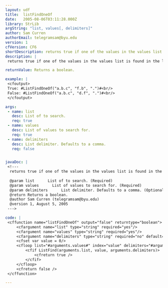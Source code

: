 ```yaml
---
layout: udf
title:  listFindOneOf
date:   2005-08-06T03:11:28.000Z
library: StrLib
argString: "list, values[, delimiters]"
author: Sam Curren
authorEmail: telegramsam@byu.edu
version: 1
cfVersion: CF6
shortDescription: returns true if one of the values in the values list is found in the list.
description: |
 returns true if one of the values in the values list is found in the list.

returnValue: Returns a boolean.

example: |
 <cfoutput>
 True: #ListFindOneOf("a.b.c", "f.b", ".")#<br/>
 False: #ListFindOneOf("a.b.c", "d.f", ".")#<br/>
 </cfoutput>

args:
 - name: list
   desc: List of to search.
   req: true
 - name: values
   desc: List of values to search for.
   req: true
 - name: delimiters
   desc: List delimiter. Defaults to a comma.
   req: false


javaDoc: |
 <!---
  returns true if one of the values in the values list is found in the list.
  
  @param list      List of to search. (Required)
  @param values      List of values to search for. (Required)
  @param delimiters      List delimiter. Defaults to a comma. (Optional)
  @return Returns a boolean. 
  @author Sam Curren (telegramsam@byu.edu) 
  @version 1, August 5, 2005 
 --->

code: |
 <cffunction name="listFindOneOf" output="false" returntype="boolean">
     <cfargument name="list" type="string" required="yes"/>
     <cfargument name="values" type="string" required="yes"/>
     <cfargument name="delimiters" type="string" required="no" default=","/>
     <cfset var value = 0/>
     <cfloop list="#arguments.values#" index="value" delimiters="#arguments.delimiters#">
         <cfif ListFind(arguments.list, value, arguments.delimiters)>
             <cfreturn true />
         </cfif>
     </cfloop>
     <cfreturn false />
 </cffunction>

---
```


